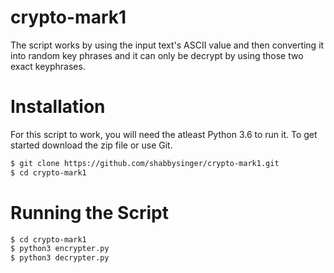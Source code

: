 # crypto-mark1

The script works by using the input text's ASCII value and then converting it into random key phrases and it can only be decrypt by using those two exact keyphrases.

# Installation

For this script to work, you will need the atleast Python 3.6 to run it.
To get started download the zip file or use Git.

```sh
$ git clone https://github.com/shabbysinger/crypto-mark1.git
$ cd crypto-mark1
```

# Running the Script

```sh
$ cd crypto-mark1
$ python3 encrypter.py
$ python3 decrypter.py
```
